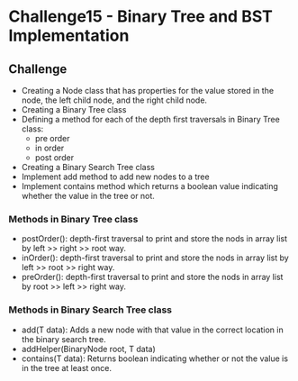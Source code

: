 # Challenge15 - Binary Tree and BST Implementation

## Challenge

- Creating a Node class that has properties for the value stored in the node, the left child node, and the right child node.
- Creating a Binary Tree class
- Defining a method for each of the depth first traversals in Binary Tree class:
   - pre order
   - in order
   - post order
- Creating a Binary Search Tree class
- Implement add method to add new nodes to a tree
- Implement contains method which returns a boolean value indicating whether the value in the tree or not.


### Methods in Binary Tree class

- postOrder(): depth-first traversal to print and store the nods in array list by left >> right >> root way.
- inOrder(): depth-first traversal to print and store the nods in array list by left >> root >> right way.
- preOrder(): depth-first traversal to print and store the nods in array list by root >> left >> right way.

### Methods in Binary Search Tree class

- add(T data): Adds a new node with that value in the correct location in the binary search tree.
- addHelper(BinaryNode <T> root, T data)
- contains(T data): Returns boolean indicating whether or not the value is in the tree at least once.

